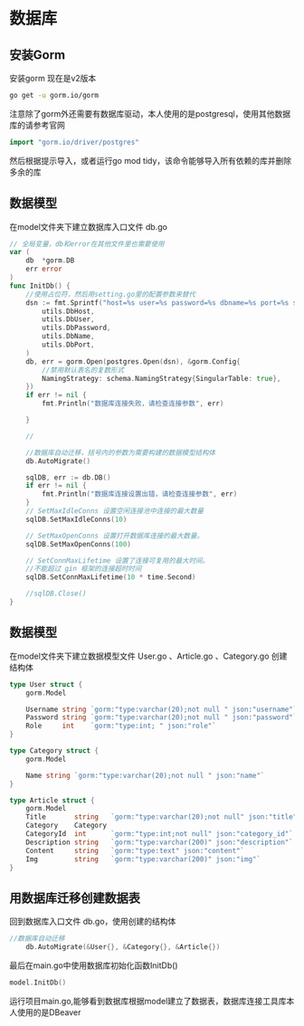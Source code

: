 # 数据库

## 安装Gorm
安装gorm  现在是v2版本
```bash
go get -u gorm.io/gorm
```
注意除了gorm外还需要有数据库驱动，本人使用的是postgresql，使用其他数据库的请参考官网
```go
import "gorm.io/driver/postgres"
```
然后根据提示导入，或者运行go mod tidy，该命令能够导入所有依赖的库并删除多余的库


## 数据模型
在model文件夹下建立数据库入口文件 db.go
```go
// 全局变量，db和error在其他文件里也需要使用
var (
	db  *gorm.DB
	err error
)
func InitDb() {
    //使用占位符，然后用setting.go里的配置参数来替代
	dsn := fmt.Sprintf("host=%s user=%s password=%s dbname=%s port=%s sslmode=disable TimeZone=Asia/Shanghai",
		utils.DbHost,
		utils.DbUser,
		utils.DbPassword,
		utils.DbName,
		utils.DbPort,
	)
	db, err = gorm.Open(postgres.Open(dsn), &gorm.Config{
		//禁用默认表名的复数形式
		NamingStrategy: schema.NamingStrategy{SingularTable: true},
	})
	if err != nil {
		fmt.Println("数据库连接失败，请检查连接参数", err)

	}

	//

	//数据库自动迁移，括号内的参数为需要构建的数据模型结构体
	db.AutoMigrate()

	sqlDB, err := db.DB()
	if err != nil {
		fmt.Println("数据库连接设置出错，请检查连接参数", err)
	}
	// SetMaxIdleConns 设置空闲连接池中连接的最大数量
	sqlDB.SetMaxIdleConns(10)

	// SetMaxOpenConns 设置打开数据库连接的最大数量。
	sqlDB.SetMaxOpenConns(100)

	// SetConnMaxLifetime 设置了连接可复用的最大时间。
	//不能超过 gin 框架的连接超时时间
	sqlDB.SetConnMaxLifetime(10 * time.Second)

	//sqlDB.Close()
}
```

## 数据模型
在model文件夹下建立数据模型文件 User.go 、Article.go 、Category.go
创建结构体

```GO
type User struct {
	gorm.Model

	Username string `gorm:"type:varchar(20);not null " json:"username"`
	Password string `gorm:"type:varchar(20);not null " json:"password"`
	Role     int    `gorm:"type:int; " json:"role"`
}

type Category struct {
	gorm.Model

	Name string `gorm:"type:varchar(20);not null " json:"name"`
}

type Article struct {
	gorm.Model
	Title       string   `gorm:"type:varchar(20);not null" json:"title"`
	Category    Category 
	CategoryId  int      `gorm:"type:int;not null" json:"category_id"`
	Description string   `gorm:"type:varchar(200)" json:"description"`
	Content     string   `gorm:"type:text" json:"content"`
	Img         string   `gorm:"type:varchar(200)" json:"img"`
}
```

## 用数据库迁移创建数据表

回到数据库入口文件 db.go，使用创建的结构体
```go
//数据库自动迁移
	db.AutoMigrate(&User{}, &Category{}, &Article{})
```
最后在main.go中使用数据库初始化函数InitDb()
```go
model.InitDb()
```

运行项目main.go,能够看到数据库根据model建立了数据表，数据库连接工具库本人使用的是DBeaver

